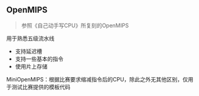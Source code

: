 ## OpenMIPS
> 参照《自己动手写CPU》所复刻的OpenMIPS

用于熟悉五级流水线
- 支持延迟槽
- 支持一些基本的指令
- 使用片上存储

MiniOpenMIPS：根据比赛要求缩减指令后的CPU，除此之外无其他区别，仅用于测试比赛提供的模板代码
